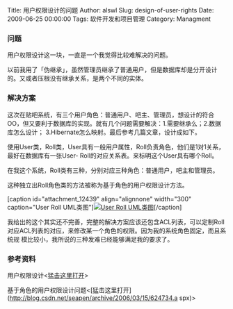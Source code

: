 Title: 用户权限设计的问题
Author: alswl
Slug: design-of-user-rights
Date: 2009-06-25 00:00:00
Tags: 软件开发和项目管理
Category: Managment

### 问题

用户权限设计这一块，一直是一个我觉得比较难解决的问题。

以前我用了「伪继承」，虽然管理员继承了普通用户，但是数据库却是分开设计的。又或者压根没有继承关系，是两个不同的实体。

### 解决方案

这次在贴吧系统，有三个用户角色：普通用户、吧主、管理员，想设计的符合OO，但又要利于数据库的实现。就有几个问题需要解决：1.需要继承么；2.数据库怎么设计；
3.Hibernate怎么映射。最后参考几篇文章，设计成如下。

使用User类，Roll类，User具有一般用户属性，Roll负责角色，他们是1对1关系，最好在数据库有一张User-
Roll的对应关系表。来标明这个User具有哪个Roll。

在我这个系统，Roll类有三种，分别对应三种角色：普通用户，吧主和管理员。

这种独立出Roll角色类的方法被称为基于角色的用户权限设计方法。

[caption id="attachment_12439" align="alignnone" width="300" caption="User Roll UML类图"][![User Roll UML类图](https://4ocf5n.dijingchao.com/upload_dropbox/200906/Snap2-300x148.jpg)](https://4ocf5n.dijingchao.com/upload_dropbox/200906/Snap2.jpg)[/caption]

我给出的这个其实还不完善，完整的解决方案应该还包含ACL列表，可以定制Roll对应ACL列表的对应，来修改某一个角色的权限。因为我的系统角色固定，而且系统规
模比较小，我所说的三种发难已经能够满足我的要求了。

### 参考资料

用户权限设计<[猛击这里打开](http://blog.chinaunix.net/u1/42750/showart_359641.html)>

基于角色的用户权限设计问题<[猛击这里打开](http://blog.csdn.net/seapen/archive/2006/03/15/624734.a
spx)>

